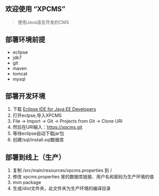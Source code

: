 ## 欢迎使用 “XPCMS”

> 使用Java语言开发的CMS

## 部署环境前提
* eclipse
* jdk7
* git
* maven
* tomcat
* mysql

## 部署开发环境
1. 下载 [Eclipse IDE for Java EE Developers](http://eclipse.org/downloads/)
2. 打开eclpse,导入XPCMS
3. File -> Import -> Git -> Projects from Git -> Clone URI
4. 然后在URI输入：https://xpcms.git
5. 等待eclipse自动下载jar包
6. 创建/sql/install.sql数据库

## 部署到线上（生产）
1. 复制 /src/main/resources/xpcms.properties 到 /
2. 修改 xpcms.properties 里的数据库链接、用户名和密码为生产环境的值
3. mvn package
4. 生成/dist文件夹，此文件夹为生产环境的编译目录
